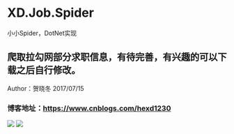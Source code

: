 # XD.Job.Spider 
小小Spider，DotNet实现

## 爬取拉勾网部分求职信息，有待完善，有兴趣的可以下载之后自行修改。
Author：贺晓冬 2017/07/15

### 博客地址：https://www.cnblogs.com/hexd1230
![](http://images2015.cnblogs.com/blog/608904/201707/608904-20170715173006134-870490811.png)
![](http://images2015.cnblogs.com/blog/608904/201707/608904-20170715173020556-1378913969.png)
